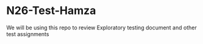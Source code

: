 # N26-Test-Hamza
We will be using this repo to review Exploratory testing document and other test assignments 
